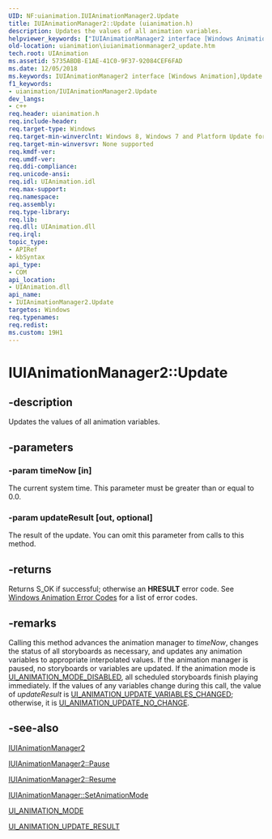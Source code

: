 ```yaml
---
UID: NF:uianimation.IUIAnimationManager2.Update
title: IUIAnimationManager2::Update (uianimation.h)
description: Updates the values of all animation variables.helpviewer_keywords: ["IUIAnimationManager2 interface [Windows Animation]","Update method","IUIAnimationManager2.Update","IUIAnimationManager2::Update","Update","Update method [Windows Animation]","Update method [Windows Animation]","IUIAnimationManager2 interface","uianimation.iuianimationmanager2_update","uianimation/IUIAnimationManager2::Update"]
old-location: uianimation\iuianimationmanager2_update.htm
tech.root: UIAnimation
ms.assetid: 5735ABDB-E1AE-41C0-9F37-92084CEF6FAD
ms.date: 12/05/2018
ms.keywords: IUIAnimationManager2 interface [Windows Animation],Update method, IUIAnimationManager2.Update, IUIAnimationManager2::Update, Update, Update method [Windows Animation], Update method [Windows Animation],IUIAnimationManager2 interface, uianimation.iuianimationmanager2_update, uianimation/IUIAnimationManager2::Update
f1_keywords:
- uianimation/IUIAnimationManager2.Update
dev_langs:
- c++
req.header: uianimation.h
req.include-header: 
req.target-type: Windows
req.target-min-winverclnt: Windows 8, Windows 7 and Platform Update for Windows 7 [desktop apps \| UWP apps]
req.target-min-winversvr: None supported
req.kmdf-ver: 
req.umdf-ver: 
req.ddi-compliance: 
req.unicode-ansi: 
req.idl: UIAnimation.idl
req.max-support: 
req.namespace: 
req.assembly: 
req.type-library: 
req.lib: 
req.dll: UIAnimation.dll
req.irql: 
topic_type:
- APIRef
- kbSyntax
api_type:
- COM
api_location:
- UIAnimation.dll
api_name:
- IUIAnimationManager2.Update
targetos: Windows
req.typenames: 
req.redist: 
ms.custom: 19H1
---
```


# IUIAnimationManager2::Update


## -description


Updates the values of all animation variables.


## -parameters




### -param timeNow [in]

The current system time. This parameter must be greater than or equal to 0.0.


### -param updateResult [out, optional]

The result of the update.
            You can omit this parameter from calls to this method.


## -returns



Returns S_OK if successful; otherwise an <b>HRESULT</b> error code. See <a href="https://docs.microsoft.com/windows/desktop/UIAnimation/uianimation-error-codes">Windows Animation Error Codes</a> for a list of error codes.




## -remarks



Calling this method advances the animation manager to <i>timeNow</i>, changes the status of all storyboards as necessary, and updates any animation variables to appropriate interpolated values. If the animation manager is paused, no storyboards or variables are updated. If the animation  mode is <a href="https://docs.microsoft.com/windows/win32/api/uianimation/ne-uianimation-ui_animation_mode">UI_ANIMATION_MODE_DISABLED</a>, all scheduled storyboards finish playing immediately. If the values of any variables change during this call, the value of <i>updateResult</i> is <a href="https://docs.microsoft.com/windows/win32/api/uianimation/ne-uianimation-ui_animation_update_result">UI_ANIMATION_UPDATE_VARIABLES_CHANGED</a>; otherwise, it is <a href="https://docs.microsoft.com/windows/win32/api/uianimation/ne-uianimation-ui_animation_update_result">UI_ANIMATION_UPDATE_NO_CHANGE</a>.
      




## -see-also




<a href="https://docs.microsoft.com/windows/desktop/api/uianimation/nn-uianimation-iuianimationmanager2">IUIAnimationManager2</a>



<a href="https://docs.microsoft.com/windows/desktop/api/uianimation/nf-uianimation-iuianimationmanager2-pause">IUIAnimationManager2::Pause</a>



<a href="https://docs.microsoft.com/windows/desktop/api/uianimation/nf-uianimation-iuianimationmanager2-resume">IUIAnimationManager2::Resume</a>



<a href="https://docs.microsoft.com/windows/desktop/api/uianimation/nf-uianimation-iuianimationmanager2-setanimationmode">IUIAnimationManager::SetAnimationMode</a>



<a href="https://docs.microsoft.com/windows/win32/api/uianimation/ne-uianimation-ui_animation_mode">UI_ANIMATION_MODE</a>



<a href="https://docs.microsoft.com/windows/win32/api/uianimation/ne-uianimation-ui_animation_update_result">UI_ANIMATION_UPDATE_RESULT</a>
 

 

